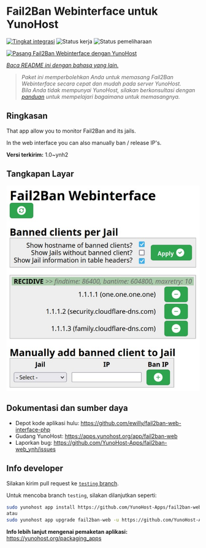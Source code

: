 <!--
N.B.: README ini dibuat secara otomatis oleh <https://github.com/YunoHost/apps/tree/master/tools/readme_generator>
Ini TIDAK boleh diedit dengan tangan.
-->

# Fail2Ban Webinterface untuk YunoHost

[![Tingkat integrasi](https://dash.yunohost.org/integration/fail2ban-web.svg)](https://ci-apps.yunohost.org/ci/apps/fail2ban-web/) ![Status kerja](https://ci-apps.yunohost.org/ci/badges/fail2ban-web.status.svg) ![Status pemeliharaan](https://ci-apps.yunohost.org/ci/badges/fail2ban-web.maintain.svg)

[![Pasang Fail2Ban Webinterface dengan YunoHost](https://install-app.yunohost.org/install-with-yunohost.svg)](https://install-app.yunohost.org/?app=fail2ban-web)

*[Baca README ini dengan bahasa yang lain.](./ALL_README.md)*

> *Paket ini memperbolehkan Anda untuk memasang Fail2Ban Webinterface secara cepat dan mudah pada server YunoHost.*  
> *Bila Anda tidak mempunyai YunoHost, silakan berkonsultasi dengan [panduan](https://yunohost.org/install) untuk mempelajari bagaimana untuk memasangnya.*

## Ringkasan

That app allow you to monitor Fail2Ban and its jails.

In the web interface you can also manually ban / release IP's.


**Versi terkirim:** 1.0~ynh2

## Tangkapan Layar

![Tangkapan Layar pada Fail2Ban Webinterface](./doc/screenshots/screenshot.jpg)

## Dokumentasi dan sumber daya

- Depot kode aplikasi hulu: <https://github.com/ewilly/fail2ban-web-interface-php>
- Gudang YunoHost: <https://apps.yunohost.org/app/fail2ban-web>
- Laporkan bug: <https://github.com/YunoHost-Apps/fail2ban-web_ynh/issues>

## Info developer

Silakan kirim pull request ke [`testing` branch](https://github.com/YunoHost-Apps/fail2ban-web_ynh/tree/testing).

Untuk mencoba branch `testing`, silakan dilanjutkan seperti:

```bash
sudo yunohost app install https://github.com/YunoHost-Apps/fail2ban-web_ynh/tree/testing --debug
atau
sudo yunohost app upgrade fail2ban-web -u https://github.com/YunoHost-Apps/fail2ban-web_ynh/tree/testing --debug
```

**Info lebih lanjut mengenai pemaketan aplikasi:** <https://yunohost.org/packaging_apps>
